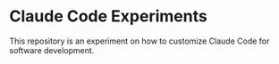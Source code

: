 # Claude Code Experiments

This repository is an experiment on how to customize Claude Code for software development.